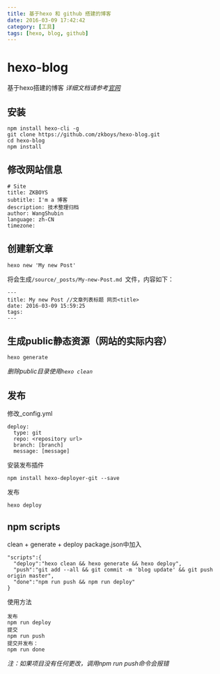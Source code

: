 ```yaml
---
title: 基于hexo 和 github 搭建的博客
date: 2016-03-09 17:42:42
category: [工具]
tags: [hexo, blog, github]
---
```

# hexo-blog
基于hexo搭建的博客 *详细文档请参考[官网](https://hexo.io/)*

## 安装
```
npm install hexo-cli -g
git clone https://github.com/zkboys/hexo-blog.git
cd hexo-blog
npm install
```

## 修改网站信息
```
# Site
title: ZKBOYS
subtitle: I'm a 博客
description: 技术整理归档
author: WangShubin
language: zh-CN
timezone:
```

## 创建新文章
```
hexo new 'My new Post'

```
将会生成`/source/_posts/My-new-Post.md `文件，内容如下：
```
---
title: My new Post //文章列表标题 网页<title>
date: 2016-03-09 15:59:25
tags:
---
```
## 生成public静态资源（网站的实际内容）
```
hexo generate
```
*删除public目录使用`hexo clean`*

## 发布
修改_config.yml
```
deploy:
  type: git
  repo: <repository url>
  branch: [branch]
  message: [message]
```
安装发布插件
```
npm install hexo-deployer-git --save
```
发布
```
hexo deploy
```
## npm scripts
clean + generate + deploy
package.json中加入
```
"scripts":{
  "deploy":"hexo clean && hexo generate && hexo deploy",
  "push":"git add --all && git commit -m 'blog update' && git push origin master",
  "done":"npm run push && npm run deploy"
}
```
使用方法
```
发布
npm run deploy
提交
npm run push
提交并发布：
npm run done
```
*注：如果项目没有任何更改，调用npm run push命令会报错*
